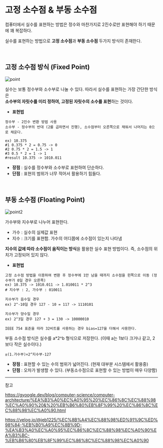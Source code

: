 # 고정 소수점 & 부동 소수점

컴퓨터에서 실수를 표현하는 방법은 정수와 마찬가지로 2진수로만 표현해야 하기 때문에 꽤 복잡하다.  

실수를 표현하는 방법으로 **고정 소수점**과 **부동 소수점** 두가지 방식이 존재한다.

<br />

## 고정 소수점 방식 (Fixed Point)

![point](https://user-images.githubusercontent.com/38287375/165951234-e6fe4a4c-d5a5-41ab-a9b2-311c05b82c65.png)

실수는 보통 정수부와 소수부로 나눌 수 있다. 따라서 실수를 표현하는 가장 간단한 방식은  
**소수부의 자릿수를 미리 정하여, 고정된 자릿수의 소수를 표현**하는 것이다.

- **표현법**
```
정수부 - 2진수 변환 방법 사용  
소수부 - 정수부의 반대 (2를 곱하면서 진행), 소수점부터 오른쪽으로 채워서 나머지는 0으로 채운다.

ex) 10.375 
#1 0.375 * 2 = 0.75 -> 0
#2 0.75 * 2 = 1.5 -> 1
#3 0.5 * 2 = 1 -> 1
#result 10.375 -> 1010.011
```
- **장점** : 실수를 정수부와 소수부로 표현하여 단순하다.
- **단점** :  표현의 범위가 너무 적어서 활용하기 힘들다. 

<br />

## 부동 소수점 (Floating Point)

![point2](https://user-images.githubusercontent.com/38287375/165954451-13d11534-d4e7-4fe0-bcac-68101182826e.png)

 가수부와 지수부로 나누어 표현한다.
 - 가수 : 실수의 실제값 표현
 - 지수 : 크기를 표현함. 가수의 어디쯤에 소수점이 있는지 나타냄

**지수의 값에 따라 소수점이 움직이는 방식**을 활용한 실수 표현 방법이다.
즉, 소수점의 위치가 고정되어 있지 않다.

- **표현법**
```
고정 소수점 방법을 이용하여 변환 후 정수부에 1만 남을 때까지 소수점을 왼쪽으로 이동 (정수부가 0일 경우 오른쪽)
ex) 10.375 -> 1010.011 -> 1.010011 * 2^3
# 지수부 : 2, 가수부 : 010011

지수부가 음수일 경우
ex) 2^-10일 경우 127 - 10 = 117 -> 1110101

지수부가 양수일 경우
ex) 2^3일 경우 127 + 3 = 130 -> 10000010

IEEE 754 표준을 따라 32비트를 사용하는 경우 bias=127을 더해서 사용한다.
```

부동 소수점 방식은 실수를 a*2^b 형식으로 저장한다.
(이때 a는 1보다 크거나 같고, 2보다 작은 실수이다.)

`
 ±(1.가수부)×2^지수부-127
`

- **장점** : 표현할 수 있는 수의 범위가 넓어진다. (현재 대부분 시스템에서 활용중)
- **단점** : 오차가 발생할 수 있다. (부동소수점으로 표현할 수 있는 방법이 매우 다양함) 


---
참고

https://gyoogle.dev/blog/computer-science/computer-architecture/%EA%B3%A0%EC%A0%95%20%EC%86%8C%EC%88%98%EC%A0%90%20&%20%EB%B6%80%EB%8F%99%20%EC%86%8C%EC%88%98%EC%A0%90.html

https://velog.io/@jeb1225/%EC%8B%A4%EC%88%98%ED%91%9C%ED%98%84-%EB%B0%A9%EC%8B%9D-%EA%B3%A0%EC%A0%95%EC%86%8C%EC%88%98%EC%A0%90%EA%B3%BC-%EB%B6%80%EB%8F%99%EC%86%8C%EC%88%98%EC%A0%90
